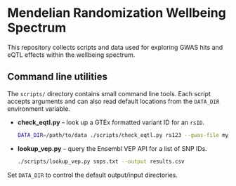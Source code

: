 # Mendelian Randomization Wellbeing Spectrum

This repository collects scripts and data used for exploring GWAS hits and eQTL effects within the wellbeing spectrum.

## Command line utilities

The `scripts/` directory contains small command line tools. Each script accepts arguments and can also read default locations from the `DATA_DIR` environment variable.

- **check_eqtl.py** – look up a GTEx formatted variant ID for an `rsID`.

  ```bash
  DATA_DIR=/path/to/data ./scripts/check_eqtl.py rs123 --gwas-file my_gwas.csv
  ```

- **lookup_vep.py** – query the Ensembl VEP API for a list of SNP IDs.

  ```bash
  ./scripts/lookup_vep.py snps.txt --output results.csv
  ```

Set `DATA_DIR` to control the default output/input directories.
